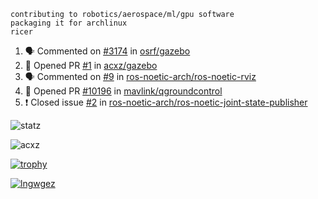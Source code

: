 ```
contributing to robotics/aerospace/ml/gpu software
packaging it for archlinux
ricer
```

<!--START_SECTION:activity-->
1. 🗣 Commented on [#3174](https://github.com/osrf/gazebo/issues/3174) in [osrf/gazebo](https://github.com/osrf/gazebo)
2. 💪 Opened PR [#1](https://github.com/acxz/gazebo/pull/1) in [acxz/gazebo](https://github.com/acxz/gazebo)
3. 🗣 Commented on [#9](https://github.com/ros-noetic-arch/ros-noetic-rviz/issues/9) in [ros-noetic-arch/ros-noetic-rviz](https://github.com/ros-noetic-arch/ros-noetic-rviz)
4. 💪 Opened PR [#10196](https://github.com/mavlink/qgroundcontrol/pull/10196) in [mavlink/qgroundcontrol](https://github.com/mavlink/qgroundcontrol)
5. ❗️ Closed issue [#2](https://github.com/ros-noetic-arch/ros-noetic-joint-state-publisher/issues/2) in [ros-noetic-arch/ros-noetic-joint-state-publisher](https://github.com/ros-noetic-arch/ros-noetic-joint-state-publisher)
<!--END_SECTION:activity-->


![statz](https://github-readme-stats.vercel.app/api?username=acxz&include_all_commits=true&show_icons=true)

<p><img align="center" src="https://github-readme-streak-stats.herokuapp.com/?user=acxz&" alt="acxz" /></p>

[![trophy](https://github-profile-trophy.vercel.app/?username=acxz)](https://github.com/ryo-ma/github-profile-trophy)

[![lngwgez](https://github-readme-stats.vercel.app/api/top-langs/?username=acxz&layout=compact)](https://github.com/acxz/github-readme-stats)
